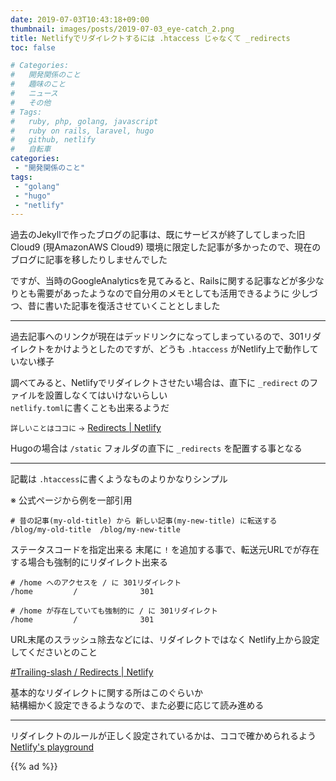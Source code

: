 ```yaml
---
date: 2019-07-03T10:43:18+09:00
thumbnail: images/posts/2019-07-03_eye-catch_2.png
title: Netlifyでリダイレクトするには .htaccess じゃなくて _redirects
toc: false

# Categories:
#   開発関係のこと
#   趣味のこと
#   ニュース
#   その他
# Tags:
#   ruby, php, golang, javascript
#   ruby on rails, laravel, hugo
#   github, netlify
#   自転車
categories:
 - "開発関係のこと"
tags:
 - "golang"
 - "hugo"
 - "netlify"
---
```


過去のJekyllで作ったブログの記事は、既にサービスが終了してしまった旧Cloud9 (現AmazonAWS Cloud9)
環境に限定した記事が多かったので、現在のブログに記事を移したりしませんでした

ですが、当時のGoogleAnalyticsを見てみると、Railsに関する記事などが多少なりとも需要があったようなので自分用のメモとしても活用できるように
少しづつ、昔に書いた記事を復活させていくこととしました

* * *

過去記事へのリンクが現在はデッドリンクになってしまっているので、301リダイレクトをかけようとしたのですが、どうも <code>.htaccess</code> がNetlify上で動作していない様子

調べてみると、Netlifyでリダイレクトさせたい場合は、直下に <code>_redirect</code> のファイルを設置しなくてはいけないらしい  
<code>netlify.toml</code>に書くことも出来るようだ

<small>詳しいことはココに →</small> [Redirects | Netlify](https://www.netlify.com/docs/redirects/)

Hugoの場合は <code>/static</code> フォルダの直下に <code>_redirects</code> を配置する事となる  

* * *

記載は <code>.htaccess</code>に書くようなものよりかなりシンプル  

※ 公式ページから例を一部引用 

```
# 昔の記事(my-old-title) から 新しい記事(my-new-title) に転送する
/blog/my-old-title  /blog/my-new-title 
```

ステータスコードを指定出来る
末尾に <code>!</code> を追加する事で、転送元URLでが存在する場合も強制的にリダイレクト出来る

```
# /home へのアクセスを / に 301リダイレクト
/home         /              301

# /home が存在していても強制的に / に 301リダイレクト
/home         /              301
```

URL末尾のスラッシュ除去などには、リダイレクトではなく Netlify上から設定してくださいとのこと

[#Trailing-slash / Redirects  | Netlify](https://www.netlify.com/docs/redirects/#trailing-slash)


基本的なリダイレクトに関する所はこのぐらいか  
結構細かく設定できるようなので、また必要に応じて読み進める

* * *

リダイレクトのルールが正しく設定されているかは、ココで確かめられるよう  
[Netlify's playground](https://play.netlify.com/redirects)

{{% ad %}}
